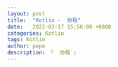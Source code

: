 ```yaml
---
layout: post
title:  "Kotlin -  协程"
date:   2021-03-17 15:56:00 +0800
categories: Kotlin
tags: Kotlin
author: pepe
description: 『  协程 』
---
```












